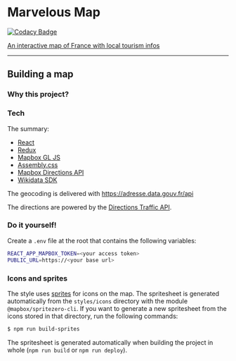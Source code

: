 # Marvelous Map

[![Codacy Badge](https://api.codacy.com/project/badge/Grade/c742a7145e954de0bbe4869e5428e5d8)](https://app.codacy.com/app/sheub/marvelous-map?utm_source=github.com&utm_medium=referral&utm_content=sheub/marvelous-map&utm_campaign=Badge_Grade_Dashboard)

[An interactive map of France with local tourism infos](https://faconnes.de)


------

## Building a map 

### Why this project?


### Tech

The summary:
- [React](https://facebook.github.io/react/)
- [Redux](http://redux.js.org/)
- [Mapbox GL JS](https://www.mapbox.com/mapbox-gl-js/api/)
- [Assembly.css](https://www.mapbox.com/assembly/)
- [Mapbox Directions API](https://www.mapbox.com/api-documentation/#directions)
- [Wikidata SDK](https://github.com/maxlath/wikidata-sdk)

The geocoding is delivered with https://adresse.data.gouv.fr/api

The directions are powered by the [Directions Traffic API](https://www.mapbox.com/api-documentation/#directions).

### Do it yourself!

Create a `.env` file at the root that contains the following variables:

```sh
REACT_APP_MAPBOX_TOKEN=<your access token>
PUBLIC_URL=https://<your base url>
```

### Icons and sprites

The style uses [sprites](https://www.mapbox.com/help/define-sprite/) for icons on the map. The spritesheet is generated automatically from the `styles/icons` directory with the module `@mapbox/spritezero-cli`. If you want to generate a new spritesheet from the icons stored in that directory, run the following commands:

```sh
$ npm run build-sprites
```

The spritesheet is generated automatically when building the project in whole (`npm run build` or `npm run deploy`).

